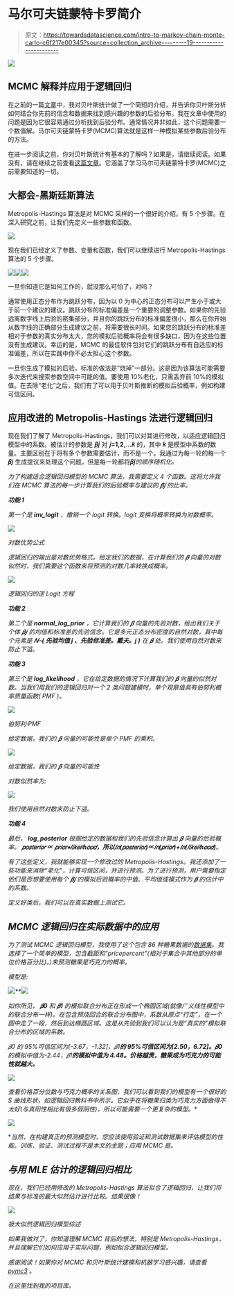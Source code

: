 # 马尔可夫链蒙特卡罗简介

> 原文：<https://towardsdatascience.com/intro-to-markov-chain-monte-carlo-c6f217e00345?source=collection_archive---------19----------------------->

![](img/c75589f550d74007c3671bac8259ba95.png)

## MCMC 解释并应用于逻辑回归

在之前的一篇[文章](/bayesian-stats-101-for-data-scientists-a8c145a84259)中，我对贝叶斯统计做了一个简短的介绍，并告诉你贝叶斯分析如何结合你先前的信念和数据来找到感兴趣的参数的后验分布。我在文章中使用的问题是因为它很容易通过分析找到后验分布。通常情况并非如此，这个问题需要一个数值解。马尔可夫链蒙特卡罗(MCMC)算法就是这样一种模拟某些参数后验分布的方法。

在进一步阅读之前，你对贝叶斯统计有基本的了解吗？如果是，请继续阅读。如果没有，请在继续之前查看[这篇文章](/bayesian-stats-101-for-data-scientists-a8c145a84259)。它涵盖了学习马尔可夫链蒙特卡罗(MCMC)之前需要知道的一切。

## 大都会-黑斯廷斯算法

Metropolis-Hastings 算法是对 MCMC 采样的一个很好的介绍。有 5 个步骤。在深入研究之前，让我们先定义一些参数和函数。

![](img/1d4c5e3784b4425d66b798eecb219aee.png)

现在我们已经定义了参数、变量和函数，我们可以继续进行 Metropolis-Hastings 算法的 5 个步骤。

![](img/5dbf319e1574a3fea3d2d37b1ed455bf.png)![](img/5ff2d90d00abf9d2fe0af9e0e53eaa25.png)![](img/b32896a02f5c91135a1f31ca99b70862.png)

一旦你知道它是如何工作的，就没那么可怕了，对吗？

通常使用正态分布作为跳跃分布，因为以 0 为中心的正态分布可以产生小于或大于前一个建议的建议。跳跃分布的标准偏差是一个重要的调整参数。如果你的先验远离数字线上后验的密集部分，并且你的跳跃分布的标准偏差很小，那么在你开始从数字线的正确部分生成建议之前，将需要很长时间。如果您的跳跃分布的标准差相对于参数的真实分布太大，您的模拟后验概率将会有很多缺口，因为在这些位置没有生成建议。幸运的是，MCMC 的最佳软件包对它们的跳跃分布有自适应的标准偏差，所以在实践中你不必太担心这个参数。

一旦你生成了模拟的后验，标准的做法是“烧掉”一部分。这是因为该算法可能需要多次迭代来搜索参数空间中可能的值。要使用 10%老化，只需丢弃前 10%的模拟值。在去除“老化”之后，我们有了可以用于贝叶斯推断的模拟后验概率，例如构建可信区间。

## 应用改进的 Metropolis-Hastings 法进行逻辑回归

现在我们了解了 Metropolis-Hastings，我们可以对其进行修改，以适应逻辑回归模型中的系数。被估计的参数是 **𝛽𝑗** 对 **𝑗=1,2,…𝑘** 的，其中 **𝑘** 是模型中系数的数量。主要区别在于将有多个参数需要估计，而不是一个。我通过为每一轮的每一个 **𝛽𝑗** 生成提议来处理这个问题，但是每一轮都将**𝛽𝑗***的顺序随机化。*

*为了构建适合逻辑回归模型的 MCMC 算法，我需要定义 4 个函数。这将允许我们在 MCMC 算法的每一步计算我们的后验概率与建议的 **𝛽𝑗** 的比率。*

***功能 1***

*第一个是 ***inv_logit*** ，撤销一个 logit 转换。logit 变换将概率转换为对数概率。*

*![](img/a0e50f90dd6f6f96a376e84fce027b56.png)*

*对数优势公式*

*逻辑回归的输出是对数优势格式。给定我们的数据，在计算我们的 **𝛽** 向量的对数似然时，我们需要这个函数来将预测的对数几率转换成概率。*

*![](img/41d017a3a0763a0bdf0882b5ce7c5aaa.png)*

*逻辑回归的逆 Logit 方程*

***功能 2***

*第二个是 **normal_log_prior** ，它计算我们的 **𝛽** 向量的先验对数，给出我们关于个体 **𝛽𝑗** 的均值和标准差的先验信念。它是多元正态分布密度的自然对数，其中每个元素是 **𝑁∼( *先验均值 j* 、*先验标准差。戴夫。j* )** 在 **𝛽** 处。我们使用自然对数来防止下溢。*

***功能 3***

*第三个是 **log_likelihood** ，它在给定数据的情况下计算我们的 **𝛽** 向量的似然对数。当我们用我们的逻辑回归对一个 2 类问题建模时，单个观察值具有伯努利概率质量函数( *PMF* )。*

*![](img/5b0e20069e2bba7ad850d9af083c6ebc.png)*

*伯努利·PMF*

*给定数据，我们的 **𝛽** 向量的可能性是单个 PMF 的乘积。*

*![](img/79d0cd85dc1608f1f7eeabd56360ff5a.png)*

*给定数据，我们的 **𝛽** 向量的可能性*

*对数似然率为:*

*![](img/b502690c19e987fba047fc9cce80b6b7.png)*

*我们使用自然对数来防止下溢。*

***功能 4***

*最后， **log_posterior** 根据给定的数据和我们的先验信念计算出 **𝛽** 向量的后验概率。 **𝑝𝑜𝑠𝑡𝑒𝑟𝑖𝑜𝑟 ∝ 𝑝𝑟𝑖𝑜𝑟∗𝑙𝑖𝑘𝑒𝑙𝑖ℎ𝑜𝑜𝑑，所以𝑙𝑛(𝑝𝑜𝑠𝑡𝑒𝑟𝑖𝑜𝑟)∝𝑙𝑛(𝑝𝑟𝑖𝑜𝑟)+𝑙𝑛(𝑙𝑖𝑘𝑒𝑙𝑖ℎ𝑜𝑜𝑑)**。*

*有了这些定义，我就能够实现一个修改过的 Metropolis-Hastings。我还添加了一些功能来消除“老化”，计算可信区间，并进行预测。为了进行预测，用户需要指定他们是否想要使用每个 **𝛽𝑗** 的模拟后验概率的中值、平均值或模式作为 **𝛽** 的估计中的系数。*

*定义好类后，我们可以在真实数据上测试它。*

## *MCMC 逻辑回归在实际数据中的应用*

*为了测试 MCMC 逻辑回归模型，我使用了这个包含 86 种糖果数据的[数据集](https://www.kaggle.com/fivethirtyeight/the-ultimate-halloween-candy-power-ranking/)。我选择了一个简单的模型，包含截距和“pricepercent”(相对于集合中其他部分的单位价格百分比)。)来预测糖果是巧克力的概率。*

*模型是:*

*![](img/89e5714187063a78bdb30266689d881d.png)**![](img/eacadca49ebf55cc4f3f5bde68cb2942.png)*

*如你所见， **𝛽0** 和 **𝛽1** 的模拟联合分布正在形成一个椭圆区域(就像广义线性模型中的联合分布一样)。在包含预烧回合的联合分布图中，系数从原点“行走”，在一个圆中走了一段，然后到达椭圆区域。这是从先验到我们可以认为是“真实的”模拟联合分布的区域的系数。*

*𝛽0 的 95%可信区间为[-3.67，-1.32]，𝛽1**的 95%可信区间为[2.50，6.72]。𝛽0** 的模拟中值为-2.44，𝛽1**的模拟中值为 4.48。价格越贵，糖果成为巧克力的可能性就越大。***

*![](img/95be3ac08b8fea2d035812468841bda9.png)*

*查看价格百分位数与巧克力概率的关系图，我们可以看到我们的模型有一个很好的 S 曲线形状，如逻辑回归教科书中所示。它似乎在将糖果归类为巧克力方面做得不太好(与真阳性相比有很多假阴性)，所以可能需要一个更复杂的模型。**

*![](img/12abd42720467c9683680e1d4746164a.png)*

**当然，在构建真正的预测模型时，您应该使用验证和测试数据集来评估模型的性能。训练、验证、测试过程不是本文的主题；应用 MCMC 是。*

## *与用 MLE 估计的逻辑回归相比*

*现在，我们已经用修改的 Metropolis-Hastings 算法拟合了逻辑回归，让我们将结果与标准的最大似然估计进行比较。结果很像！*

*![](img/b073e9365fae62469e8b5f9b40ba57ac.png)*

*极大似然逻辑回归模型综述*

*如果我做对了，你知道理解 MCMC 背后的想法，特别是 Metropolis-Hastings，并且理解它们如何应用于实际问题，例如拟合逻辑回归模型。*

*感谢阅读！如果你对 MCMC 和贝叶斯统计建模和机器学习感兴趣，请查看 [pymc3](https://docs.pymc.io/) 。*

*在这里找到我的项目库。*